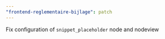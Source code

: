 ```yaml
---
"frontend-reglementaire-bijlage": patch
---
```


Fix configuration of `snippet_placeholder` node and nodeview
